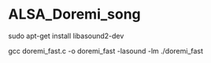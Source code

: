# ALSA_Doremi_song

sudo apt-get install libasound2-dev

 gcc doremi_fast.c -o doremi_fast -lasound -lm
 ./doremi_fast
